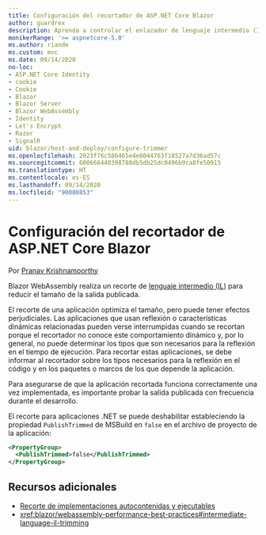 ```yaml
---
title: Configuración del recortador de ASP.NET Core Blazor
author: guardrex
description: Aprenda a controlar el enlazador de lenguaje intermedio (IL) (recortador) al compilar una aplicación Blazor.
monikerRange: '>= aspnetcore-5.0'
ms.author: riande
ms.custom: mvc
ms.date: 09/14/2020
no-loc:
- ASP.NET Core Identity
- cookie
- Cookie
- Blazor
- Blazor Server
- Blazor WebAssembly
- Identity
- Let's Encrypt
- Razor
- SignalR
uid: blazor/host-and-deploy/configure-trimmer
ms.openlocfilehash: 2923f76c586465e4e6044763f18527a7d36ad57c
ms.sourcegitcommit: 600666440398788db5db25dc0496b9ca8fe50915
ms.translationtype: HT
ms.contentlocale: es-ES
ms.lasthandoff: 09/14/2020
ms.locfileid: "90080853"
---
```

# <a name="configure-the-trimmer-for-aspnet-core-no-locblazor"></a>Configuración del recortador de ASP.NET Core Blazor

Por [Pranav Krishnamoorthy](https://github.com/pranavkm)

Blazor WebAssembly realiza un recorte de [lenguaje intermedio (IL)](/dotnet/standard/managed-code#intermediate-language--execution) para reducir el tamaño de la salida publicada.

El recorte de una aplicación optimiza el tamaño, pero puede tener efectos perjudiciales. Las aplicaciones que usan reflexión o características dinámicas relacionadas pueden verse interrumpidas cuando se recortan porque el recortador no conoce este comportamiento dinámico y, por lo general, no puede determinar los tipos que son necesarios para la reflexión en el tiempo de ejecución. Para recortar estas aplicaciones, se debe informar al recortador sobre los tipos necesarios para la reflexión en el código y en los paquetes o marcos de los que depende la aplicación.

Para asegurarse de que la aplicación recortada funciona correctamente una vez implementada, es importante probar la salida publicada con frecuencia durante el desarrollo.

El recorte para aplicaciones .NET se puede deshabilitar estableciendo la propiedad `PublishTrimmed` de MSBuild en `false` en el archivo de proyecto de la aplicación:

```xml
<PropertyGroup>
  <PublishTrimmed>false</PublishTrimmed>
</PropertyGroup>
```

## <a name="additional-resources"></a>Recursos adicionales

* [Recorte de implementaciones autocontenidas y ejecutables](/dotnet/core/deploying/trim-self-contained)
* <xref:blazor/webassembly-performance-best-practices#intermediate-language-il-trimming>
